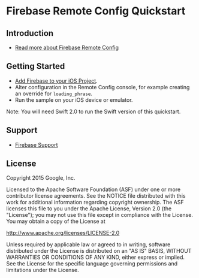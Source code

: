 Firebase Remote Config Quickstart
=============================

Introduction
------------

- [Read more about Firebase Remote Config](https://firebase.google.com/docs/remote-config/)

Getting Started
---------------

- [Add Firebase to your iOS Project](https://firebase.google.com/docs/ios/setup).
- Alter configuration in the Remote Config console, for example creating an override for `loading_phrase`.
- Run the sample on your iOS device or emulator.

Note: You will need Swift 2.0 to run the Swift version of this quickstart.

Support
-------

- [Firebase Support](https://firebase.google.com/support/)

License
-------

Copyright 2015 Google, Inc.

Licensed to the Apache Software Foundation (ASF) under one or more contributor
license agreements.  See the NOTICE file distributed with this work for
additional information regarding copyright ownership.  The ASF licenses this
file to you under the Apache License, Version 2.0 (the "License"); you may not
use this file except in compliance with the License.  You may obtain a copy of
the License at

  http://www.apache.org/licenses/LICENSE-2.0

Unless required by applicable law or agreed to in writing, software
distributed under the License is distributed on an "AS IS" BASIS, WITHOUT
WARRANTIES OR CONDITIONS OF ANY KIND, either express or implied.  See the
License for the specific language governing permissions and limitations under
the License.
